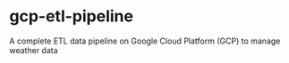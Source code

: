 # gcp-etl-pipeline
A complete ETL data pipeline on Google Cloud Platform (GCP) to manage weather data
